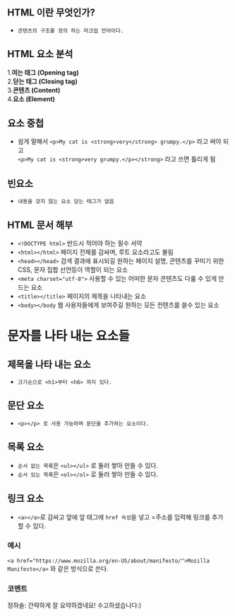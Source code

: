 ## HTML 이란 무엇인가? ##

* `콘텐츠의 구조를 정의 하는 마크업 언어이다.`

## HTML 요소 분석 ##

1.**여는 태그 (Opening tag)**<br>
2.**닫는 태그  (Closing tag)**<br>
3.**콘텐츠 (Content)**<br>
4.**요소 (Element)**

## 요소 중첩 ##

* 쉽게 말해서 `<p>My cat is <strong>very</strong> grumpy.</p>` 라고 써야 되고 <br>
   `<p>My cat is <strong>very grumpy.</p></strong>` 라고 쓰면 틀리게 됨 

## 빈요소 ##

* `내용을 갖지 않는 요소 닫는 태그가 없음`

## HTML 문서 해부 ##

* `<!DOCTYPE html>` 반드시 적어야 하는 필수 서약 <br>
* `<html></html>` 페이지 전체를 감싸며, 루트 요소라고도 불림 <br>
* `<head></head>` 검색 결과에 표시되길 원하는 페이지 설명, 콘텐츠를 꾸미기 위한 CSS, 문자 집합 선언등이 역할이 되는 요소<br>
* `<meta charset="utf-8">`  사용할 수 있는 어떠한 문자 콘텐츠도 다룰 수 있게 만드는 요소<br>
* `<title></title>` 페이지의 제목을 나타내는 요소<br>
* `<body></body` 웹 사용자들에게 보여주길 원하는 모든 컨텐츠를 쓸수 있는 요소

# 문자를 나타 내는 요소들 #

## 제목을 나타 내는 요소 ##

* `크기순으로 <h1>부터 <h6> 까지 있다.`

## 문단 요소 ##

* `<p></p> 로 사용 가능하며 문단을 추가하는 요소이다.`

## 목록 요소 ##

* `순서 없는 목록`은  `<ul></ul>` 로 둘러 쌓아 만들 수 있다.<br>
* `순서 있는 목록`은  `<ol></ol>` 로 둘러 쌓아 만들 수 있다.

## 링크 요소 ##

* `<a></a>`로 감싸고 앞에 앞 태그에 `href 속성`을 넣고 =주소를 입력해 링크를 추가 할 수 있다.<br>

### 예시 <br>

` <a href="https://www.mozilla.org/en-US/about/manifesto/">Mozilla Manifesto</a> ` 와 같은 방식으로 쓴다.


### 코멘트 ###
정하솔: 간략하게 잘 요약하겠네요! 수고하셨습니다:)